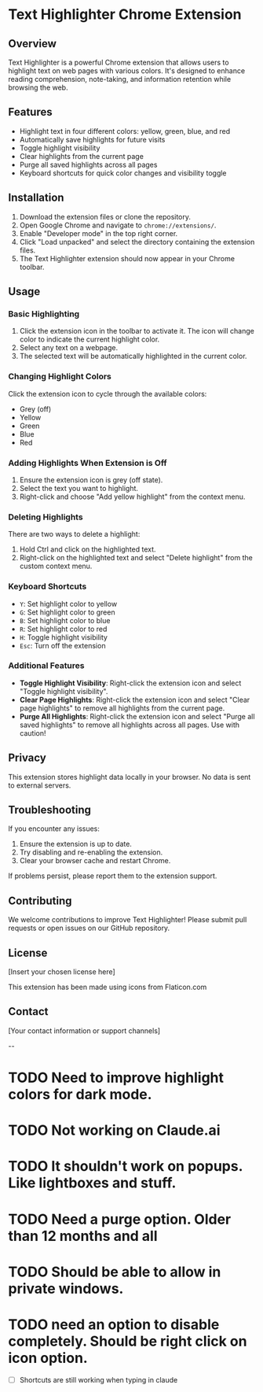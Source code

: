 # Text Highlighter Chrome Extension

## Overview

Text Highlighter is a powerful Chrome extension that allows users to highlight text on web pages with various colors. It's designed to enhance reading comprehension, note-taking, and information retention while browsing the web.

## Features

- Highlight text in four different colors: yellow, green, blue, and red
- Automatically save highlights for future visits
- Toggle highlight visibility
- Clear highlights from the current page
- Purge all saved highlights across all pages
- Keyboard shortcuts for quick color changes and visibility toggle

## Installation

1. Download the extension files or clone the repository.
2. Open Google Chrome and navigate to `chrome://extensions/`.
3. Enable "Developer mode" in the top right corner.
4. Click "Load unpacked" and select the directory containing the extension files.
5. The Text Highlighter extension should now appear in your Chrome toolbar.

## Usage

### Basic Highlighting

1. Click the extension icon in the toolbar to activate it. The icon will change color to indicate the current highlight color.
2. Select any text on a webpage.
3. The selected text will be automatically highlighted in the current color.

### Changing Highlight Colors

Click the extension icon to cycle through the available colors:
- Grey (off)
- Yellow
- Green
- Blue
- Red

### Adding Highlights When Extension is Off

1. Ensure the extension icon is grey (off state).
2. Select the text you want to highlight.
3. Right-click and choose "Add yellow highlight" from the context menu.

### Deleting Highlights

There are two ways to delete a highlight:
1. Hold Ctrl and click on the highlighted text.
2. Right-click on the highlighted text and select "Delete highlight" from the custom context menu.

### Keyboard Shortcuts

- `Y`: Set highlight color to yellow
- `G`: Set highlight color to green
- `B`: Set highlight color to blue
- `R`: Set highlight color to red
- `H`: Toggle highlight visibility
- `Esc`: Turn off the extension

### Additional Features

- **Toggle Highlight Visibility**: Right-click the extension icon and select "Toggle highlight visibility".
- **Clear Page Highlights**: Right-click the extension icon and select "Clear page highlights" to remove all highlights from the current page.
- **Purge All Highlights**: Right-click the extension icon and select "Purge all saved highlights" to remove all highlights across all pages. Use with caution!

## Privacy

This extension stores highlight data locally in your browser. No data is sent to external servers.

## Troubleshooting

If you encounter any issues:
1. Ensure the extension is up to date.
2. Try disabling and re-enabling the extension.
3. Clear your browser cache and restart Chrome.

If problems persist, please report them to the extension support.

## Contributing

We welcome contributions to improve Text Highlighter! Please submit pull requests or open issues on our GitHub repository.

## License

[Insert your chosen license here]

This extension has been made using icons from Flaticon.com

## Contact

[Your contact information or support channels]

-- 

# TODO Need to improve highlight colors for dark mode.
# TODO Not working on Claude.ai
# TODO It shouldn't work on popups. Like lightboxes and stuff. 
# TODO Need a purge option. Older than 12 months and all
# TODO Should be able to allow in private windows. 
# TODO need an option to disable completely. Should be right click on icon option. 
- [ ] Shortcuts are still working when typing in claude